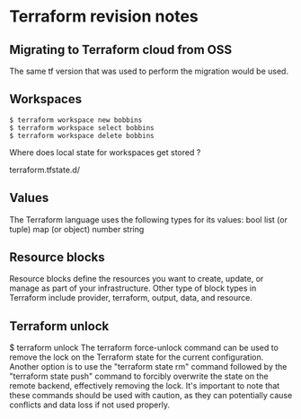 # Terraform revision notes

## Migrating to Terraform cloud from OSS

The same tf version that was used to perform the migration would be used.

## Workspaces

    $ terraform workspace new bobbins
    $ terraform workspace select bobbins
    $ terraform workspace delete bobbins


Where does local state for workspaces get stored ?

terraform.tfstate.d/<workspace>

## Values

The Terraform language uses the following types for its values: 
bool 
list (or tuple)
map (or object) 
number
string 

## Resource blocks

Resource blocks define the resources you want to create, update, or manage as part of your infrastructure. Other type of block types in Terraform include provider, terraform, output, data, and resource.

## Terraform unlock

$ terraform unlock 
The terraform force-unlock command can be used to remove the lock on the Terraform state for the current configuration. Another option is to use the "terraform state rm" command followed by the "terraform state push" command to forcibly overwrite the state on the remote backend, effectively removing the lock. It's important to note that these commands should be used with caution, as they can potentially cause conflicts and data loss if not used properly.
